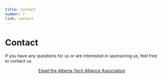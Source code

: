 ```yaml
---
title: Contact
number: 7
link: contact
---
```

<div class="col-12">
    <h1>Contact</h1>
	<p>If you have any questions for us or are interested in sponsoring us, feel free to contact us.</p>
</div>
<div style="text-align: center; margin-top: 15px" class="col-12">
	<a class="emailButton" href="mailto: info@ataarobotics.ca">Email the Alberta Tech Alliance Association</a>
</div>